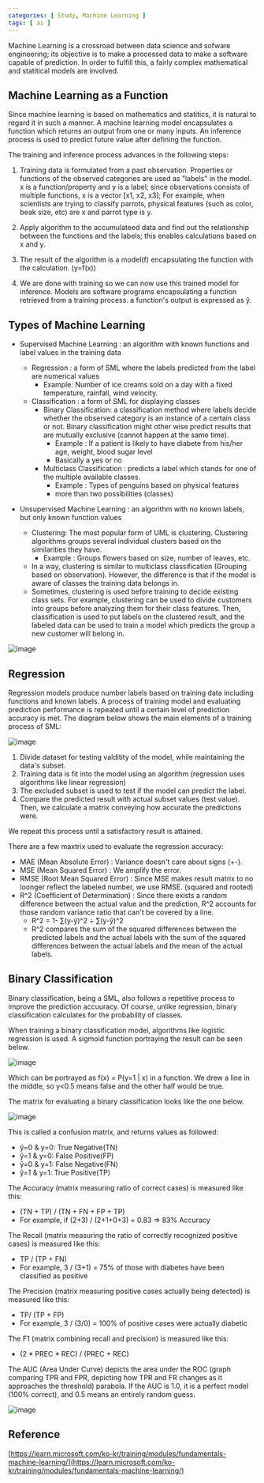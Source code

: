 ```yaml
---
categories: [ Study, Machine Learning ]
tags: [ ai ] 
---
```


Machine Learning is a crossroad between data science and sofware engineering; its objective is to make a processed data to make a software capable of prediction. In order to fulfill this, a fairly complex mathematical and statitical models are involved.


## Machine Learning as a Function
Since machine learning is based on mathematics and statitics, it is natural to regard it in such a manner. A machine learning model encapsulates a function which returns an output from one or many inputs. An inference process is used to predict future value after defining the function.

The training and inference process advances in the following steps:
1. Training data is formulated from a past observation. Properties or functions of the observed categories are used as "labels" in the model. x is a function/property and y is a label; since observations consists of multiple functions, x is a vector [x1, x2, x3]; For example, when scientists are trying to classify parrots, physical features (such as color, beak size, etc) are x and parrot type is y.

2. Apply algorithm to the accumulateed data and find out the relationship between the functions and the labels; this enables calculations based on x and y.

3. The result of the algorithm is a model(f) encapsulating the function with the calculation. (y=f(x))

4. We are done with training so we can now use this trained model for inference. Models are software programs encapsulating a function retrieved from a training process. a function's output is expressed as ŷ.


## Types of Machine Learning
- Supervised Machine Learning : an algorithm with known functions and label values in the training data
    - Regression : a form of SML where the labels predicted from the label are numerical values 
        - Example: Number of ice creams sold on a day with a fixed temperature, rainfall, wind velocity.
    - Classification : a form of SML for displaying classes
        - Binary Classification: a classification method where labels decide whether the observed category is an instance of a certain class or not. Binary classification might other wise predict results that are mutually exclusive (cannot happen at the same time). 
            - Example : If a patient is likely to have diabete from his/her age, weight, blood sugar level
            - Basically a yes or no
        - Multiclass Classification : predicts a label which stands for one of the multiple available classes.
            - Example : Types of penguins based on physical features
            - more than two possibilities (classes)

- Unsupervised Machine Learning : an algorithm with no known  labels, but only known function values
    - Clustering: The most popular form of UML is clustering. Clustering algorithms groups several individual clusters based on the similarities they have.
        - Example : Groups flowers based on size, number of leaves, etc.
    - In a way, clustering is similar to multiclass classification (Grouping based on observation). However, the difference is that if the model is aware of classes the training data belongs in. 
    - Sometimes, clustering is used before training to decide existing class sets. For example, clustering can be used to divide customers into groups before analyzing them for their class features. Then, classification is used to put labels on the clustered result, and the labeled data can be used to train a model which predicts the group a new customer will belong in.

![image](https://github.com/user-attachments/assets/c1ef0e08-6cf7-42e4-a869-30ab2515e714)


## Regression
Regression models produce number labels based on training data including functions and known labels. A process of training model and evaluating prediction performance is repeated until a certain level of prediction accuracy is met. The diagram below shows the main elements of a training process of SML:

![image](https://github.com/user-attachments/assets/7b061862-b96e-4bf2-a1f3-eb3482a0b9bd)


1. Divide dataset for testing valditity of the model, while maintaining the data's subset.
2. Training data is fit into the model using an algorithm (regression uses algorithms like linear regression)
3. The excluded subset is used to test if the model can predict the label.
4. Compare the predicted result with actual subset values (test value). Then, we calculate a matrix conveying how accurate the predictions were.

We repeat this process until a satisfactory result is attained.

There are a few maxtrix used to evaluate the regression accuracy:
- MAE (Mean Absolute Error) : Variance doesn't care about signs (+-).
- MSE (Mean Squared Error) : We amplify the error.
- RMSE (Root Mean Squared Error) : Since MSE makes result matrix to no loonger reflect the labeled number, we use RMSE. (squared and rooted)
- R^2 (Coefficient of Determination) : Since there exists a random difference between the actual value and the prediction, R^2 accounts for those random variance ratio that can't be covered by a line. 
    - R^2 = 1- ∑(y-ŷ)^2 ÷ ∑(y-ȳ)^2
    - R^2 compares the sum of the squared differences between the predicted labels and the actual labels with the sum of the squared differences between the actual labels and the mean of the actual labels.


## Binary Classification

Binary classification, being a SML, also follows a repetitive process to improve the prediction accuuracy. Of course, unlike regression, binary classification calculates for the probability of classes. 

When training a binary classification model, algorithms like logistic regression is used. A sigmoid function portraying the result can be seen below.

![image](https://github.com/user-attachments/assets/9d0041dd-cff7-4b42-810a-7d056782f7de)

Which can be portrayed as f(x) = P(y=1 | x) in a function.
We drew a line in the middle, so y<0.5 means false and the other half would be true.

The matrix for evaluating a binary classification looks like the one below.

![image](https://github.com/user-attachments/assets/f29365ae-3ca7-43cf-9f91-4e00555b5396)

This is called a confusion matrix, and returns values as followed:

- ŷ=0 & y=0: True Negative(TN)
- ŷ=1 & y=0: False Positive(FP)
- ŷ=0 & y=1: False Negative(FN)
- ŷ=1 & y=1: True Positive(TP)

The Accuracy (matrix measuring ratio of correct cases) is measured like this:
- (TN + TP) / (TN + FN + FP + TP)
- For example, if (2+3) / (2+1+0+3) = 0.83 => 83% Accuracy

The Recall (matrix measuring the ratio of correctly recognized positive cases) is measured like this:
- TP / (TP + FN) 
- For example, 3 / (3+1) = 75% of those with diabetes have been classified as positive

The Precision (matrix measuring positive cases actually being detected) is measured like this:
- TP/ (TP + FP)
- For example, 3 / (3/0) = 100% of positive cases were actually diabetic

The F1 (matrix combining recall and precision) is measured like this:
- (2 * PREC * REC) / (PREC + REC)

The AUC (Area Under Curve) depicts the area under the ROC (graph comparing TPR and FPR, depicting how TPR and FR changes as it approaches the threshold) parabola. If the AUC is 1.0, it is a perfect model (100% correct), and 0.5 means an entirely random guess.

![image](https://github.com/user-attachments/assets/ae50a7a4-2811-4c7b-9516-a6dfda0048ae)

## Reference

[https://learn.microsoft.com/ko-kr/training/modules/fundamentals-machine-learning/](https://learn.microsoft.com/ko-kr/training/modules/fundamentals-machine-learning/)

